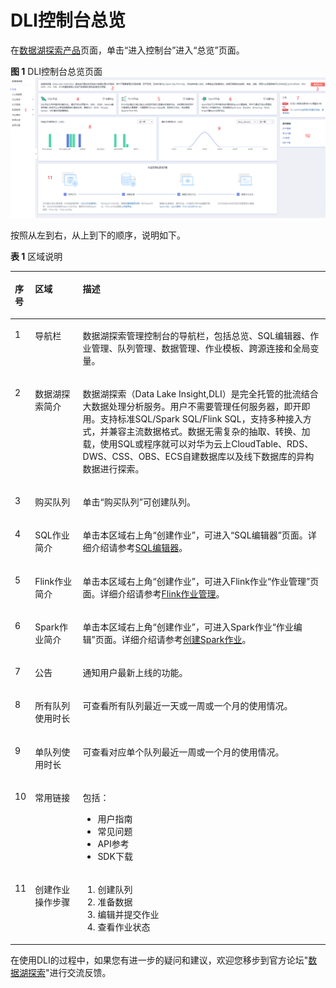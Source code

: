 # DLI控制台总览<a name="dli_01_0377"></a>

在[数据湖探索产品](https://www.huaweicloud.com/product/dli.html)页面，单击“进入控制台”进入“总览”页面。

**图 1**  DLI控制台总览页面<a name="fig2700915165418"></a>  
![](figures/DLI控制台总览页面.png "DLI控制台总览页面")

按照从左到右，从上到下的顺序，说明如下。

**表 1**  区域说明

<a name="zh-cn_topic_0093946815_table48732667171120"></a>
<table><thead align="left"><tr id="zh-cn_topic_0093946815_row19196955171120"><th class="cellrowborder" valign="top" width="5.99009900990099%" id="mcps1.2.4.1.1"><p id="p1851454085710"><a name="p1851454085710"></a><a name="p1851454085710"></a>序号</p>
</th>
<th class="cellrowborder" valign="top" width="15.198019801980198%" id="mcps1.2.4.1.2"><p id="zh-cn_topic_0093946815_p35936586171120"><a name="zh-cn_topic_0093946815_p35936586171120"></a><a name="zh-cn_topic_0093946815_p35936586171120"></a>区域</p>
</th>
<th class="cellrowborder" valign="top" width="78.81188118811882%" id="mcps1.2.4.1.3"><p id="zh-cn_topic_0093946815_p25182390171120"><a name="zh-cn_topic_0093946815_p25182390171120"></a><a name="zh-cn_topic_0093946815_p25182390171120"></a>描述</p>
</th>
</tr>
</thead>
<tbody><tr id="row13177151111619"><td class="cellrowborder" valign="top" width="5.99009900990099%" headers="mcps1.2.4.1.1 "><p id="p14178851151619"><a name="p14178851151619"></a><a name="p14178851151619"></a>1</p>
</td>
<td class="cellrowborder" valign="top" width="15.198019801980198%" headers="mcps1.2.4.1.2 "><p id="p2178851121614"><a name="p2178851121614"></a><a name="p2178851121614"></a>导航栏</p>
</td>
<td class="cellrowborder" valign="top" width="78.81188118811882%" headers="mcps1.2.4.1.3 "><p id="p1617813516160"><a name="p1617813516160"></a><a name="p1617813516160"></a>数据湖探索管理控制台的导航栏，包括总览、SQL编辑器、作业管理、队列管理、数据管理、作业模板、跨源连接和全局变量。</p>
</td>
</tr>
<tr id="row6996420121612"><td class="cellrowborder" valign="top" width="5.99009900990099%" headers="mcps1.2.4.1.1 "><p id="p11996320161619"><a name="p11996320161619"></a><a name="p11996320161619"></a>2</p>
</td>
<td class="cellrowborder" valign="top" width="15.198019801980198%" headers="mcps1.2.4.1.2 "><p id="p179961920171615"><a name="p179961920171615"></a><a name="p179961920171615"></a>数据湖探索简介</p>
</td>
<td class="cellrowborder" valign="top" width="78.81188118811882%" headers="mcps1.2.4.1.3 "><p id="p1399717205164"><a name="p1399717205164"></a><a name="p1399717205164"></a>数据湖探索（Data Lake Insight,DLI）是完全托管的批流结合大数据处理分析服务。用户不需要管理任何服务器，即开即用。支持标准SQL/Spark SQL/Flink SQL，支持多种接入方式，并兼容主流数据格式。数据无需复杂的抽取、转换、加载，使用SQL或程序就可以对华为云上CloudTable、RDS、DWS、CSS、OBS、ECS自建数据库以及线下数据库的异构数据进行探索。</p>
</td>
</tr>
<tr id="row956717279221"><td class="cellrowborder" valign="top" width="5.99009900990099%" headers="mcps1.2.4.1.1 "><p id="p145671327172215"><a name="p145671327172215"></a><a name="p145671327172215"></a>3</p>
</td>
<td class="cellrowborder" valign="top" width="15.198019801980198%" headers="mcps1.2.4.1.2 "><p id="p556713279221"><a name="p556713279221"></a><a name="p556713279221"></a>购买队列</p>
</td>
<td class="cellrowborder" valign="top" width="78.81188118811882%" headers="mcps1.2.4.1.3 "><p id="p15567152762211"><a name="p15567152762211"></a><a name="p15567152762211"></a>单击<span class="uicontrol" id="uicontrol189691913132314"><a name="uicontrol189691913132314"></a><a name="uicontrol189691913132314"></a>“购买队列”</span>可创建队列。</p>
</td>
</tr>
<tr id="row1099418791615"><td class="cellrowborder" valign="top" width="5.99009900990099%" headers="mcps1.2.4.1.1 "><p id="p199419761619"><a name="p199419761619"></a><a name="p199419761619"></a>4</p>
</td>
<td class="cellrowborder" valign="top" width="15.198019801980198%" headers="mcps1.2.4.1.2 "><p id="p9994471160"><a name="p9994471160"></a><a name="p9994471160"></a>SQL作业简介</p>
</td>
<td class="cellrowborder" valign="top" width="78.81188118811882%" headers="mcps1.2.4.1.3 "><p id="p793864851412"><a name="p793864851412"></a><a name="p793864851412"></a>单击本区域右上角“创建作业”，可进入“SQL编辑器”页面。详细介绍请参考<a href="SQL编辑器.md">SQL编辑器</a>。</p>
</td>
</tr>
<tr id="row8464152220348"><td class="cellrowborder" valign="top" width="5.99009900990099%" headers="mcps1.2.4.1.1 "><p id="p1525520416406"><a name="p1525520416406"></a><a name="p1525520416406"></a>5</p>
</td>
<td class="cellrowborder" valign="top" width="15.198019801980198%" headers="mcps1.2.4.1.2 "><p id="p9255144119401"><a name="p9255144119401"></a><a name="p9255144119401"></a>Flink作业简介</p>
</td>
<td class="cellrowborder" valign="top" width="78.81188118811882%" headers="mcps1.2.4.1.3 "><p id="p452319588148"><a name="p452319588148"></a><a name="p452319588148"></a>单击本区域右上角“创建作业”，可进入Flink作业“作业管理”页面。详细介绍请参考<a href="Flink作业管理.md">Flink作业管理</a>。</p>
</td>
</tr>
<tr id="row127891135877"><td class="cellrowborder" valign="top" width="5.99009900990099%" headers="mcps1.2.4.1.1 "><p id="p1151444025710"><a name="p1151444025710"></a><a name="p1151444025710"></a>6</p>
</td>
<td class="cellrowborder" valign="top" width="15.198019801980198%" headers="mcps1.2.4.1.2 "><p id="p19789635772"><a name="p19789635772"></a><a name="p19789635772"></a>Spark作业简介</p>
</td>
<td class="cellrowborder" valign="top" width="78.81188118811882%" headers="mcps1.2.4.1.3 "><p id="p1399617271520"><a name="p1399617271520"></a><a name="p1399617271520"></a>单击本区域右上角“创建作业”，可进入Spark作业“作业编辑”页面。详细介绍请参考<a href="创建Spark作业.md">创建Spark作业</a>。</p>
</td>
</tr>
<tr id="row1883134210177"><td class="cellrowborder" valign="top" width="5.99009900990099%" headers="mcps1.2.4.1.1 "><p id="p854912503176"><a name="p854912503176"></a><a name="p854912503176"></a>7</p>
</td>
<td class="cellrowborder" valign="top" width="15.198019801980198%" headers="mcps1.2.4.1.2 "><p id="p254915501173"><a name="p254915501173"></a><a name="p254915501173"></a>公告</p>
</td>
<td class="cellrowborder" valign="top" width="78.81188118811882%" headers="mcps1.2.4.1.3 "><p id="p205491050161716"><a name="p205491050161716"></a><a name="p205491050161716"></a>通知用户最新上线的功能。</p>
</td>
</tr>
<tr id="row187892354715"><td class="cellrowborder" valign="top" width="5.99009900990099%" headers="mcps1.2.4.1.1 "><p id="p651484015710"><a name="p651484015710"></a><a name="p651484015710"></a>8</p>
</td>
<td class="cellrowborder" valign="top" width="15.198019801980198%" headers="mcps1.2.4.1.2 "><p id="p779013514719"><a name="p779013514719"></a><a name="p779013514719"></a>所有队列使用时长</p>
</td>
<td class="cellrowborder" valign="top" width="78.81188118811882%" headers="mcps1.2.4.1.3 "><p id="p091719442195"><a name="p091719442195"></a><a name="p091719442195"></a>可查看所有队列最近一天或一周或一个月的使用情况。</p>
</td>
</tr>
<tr id="row1886971017575"><td class="cellrowborder" valign="top" width="5.99009900990099%" headers="mcps1.2.4.1.1 "><p id="p852615361818"><a name="p852615361818"></a><a name="p852615361818"></a>9</p>
</td>
<td class="cellrowborder" valign="top" width="15.198019801980198%" headers="mcps1.2.4.1.2 "><p id="p05371419101913"><a name="p05371419101913"></a><a name="p05371419101913"></a>单队列使用时长</p>
</td>
<td class="cellrowborder" valign="top" width="78.81188118811882%" headers="mcps1.2.4.1.3 "><p id="p11598159201910"><a name="p11598159201910"></a><a name="p11598159201910"></a>可查看对应单个队列最近一周或一个月的使用情况。</p>
</td>
</tr>
<tr id="row16131132095916"><td class="cellrowborder" valign="top" width="5.99009900990099%" headers="mcps1.2.4.1.1 "><p id="p1213117202592"><a name="p1213117202592"></a><a name="p1213117202592"></a>10</p>
</td>
<td class="cellrowborder" valign="top" width="15.198019801980198%" headers="mcps1.2.4.1.2 "><p id="p1251012712194"><a name="p1251012712194"></a><a name="p1251012712194"></a>常用链接</p>
</td>
<td class="cellrowborder" valign="top" width="78.81188118811882%" headers="mcps1.2.4.1.3 "><p id="p1151015712191"><a name="p1151015712191"></a><a name="p1151015712191"></a>包括：</p>
<a name="ul251017101918"></a><a name="ul251017101918"></a><ul id="ul251017101918"><li>用户指南</li><li>常见问题</li><li>API参考</li><li>SDK下载</li></ul>
</td>
</tr>
<tr id="row747015017188"><td class="cellrowborder" valign="top" width="5.99009900990099%" headers="mcps1.2.4.1.1 "><p id="p046820599189"><a name="p046820599189"></a><a name="p046820599189"></a>11</p>
</td>
<td class="cellrowborder" valign="top" width="15.198019801980198%" headers="mcps1.2.4.1.2 "><p id="p1546845951810"><a name="p1546845951810"></a><a name="p1546845951810"></a>创建作业操作步骤</p>
</td>
<td class="cellrowborder" valign="top" width="78.81188118811882%" headers="mcps1.2.4.1.3 "><a name="ol15468859191817"></a><a name="ol15468859191817"></a><ol id="ol15468859191817"><li>创建队列</li><li>准备数据</li><li>编辑并提交作业</li><li>查看作业状态</li></ol>
</td>
</tr>
</tbody>
</table>

在使用DLI的过程中，如果您有进一步的疑问和建议，欢迎您移步到官方论坛"[数据湖探索](https://bbs.huaweicloud.com/forum/forum-599-1.html)"进行交流反馈。

